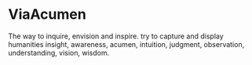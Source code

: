 # ViaAcumen
The way to inquire, envision and inspire.
try to capture and display humanities insight, awareness, acumen, intuition, judgment, observation, understanding, vision, wisdom.
